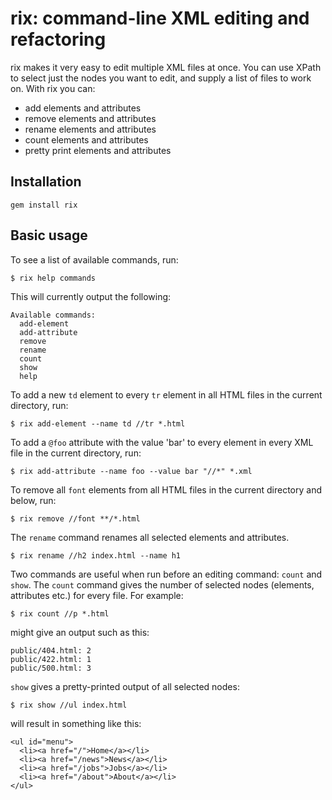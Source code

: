 # rix: command-line XML editing and refactoring

rix makes it very easy to edit multiple XML files at once. You can use XPath to select just the nodes you want to edit, and supply a list of files to work on. With rix you can:

* add elements and attributes
* remove elements and attributes
* rename elements and attributes
* count elements and attributes
* pretty print elements and attributes

## Installation

    gem install rix

## Basic usage

To see a list of available commands, run:

    $ rix help commands

This will currently output the following:

    Available commands:
      add-element
      add-attribute
      remove
      rename
      count
      show
      help

To add a new `td` element to every `tr` element in all HTML files in the current directory, run:

    $ rix add-element --name td //tr *.html

To add a `@foo` attribute with the value 'bar' to every element in every XML file in the current directory, run:

    $ rix add-attribute --name foo --value bar "//*" *.xml

To remove all `font` elements from all HTML files in the current directory and below, run:

    $ rix remove //font **/*.html

The `rename` command renames all selected elements and attributes.

    $ rix rename //h2 index.html --name h1

Two commands are useful when run before an editing command: `count` and `show`.
The `count` command gives the number of selected nodes (elements, attributes etc.) for every file. For example:

    $ rix count //p *.html

might give an output such as this:

    public/404.html: 2
    public/422.html: 1
    public/500.html: 3

`show` gives a pretty-printed output of all selected nodes:

    $ rix show //ul index.html

will result in something like this:

    <ul id="menu">
      <li><a href="/">Home</a></li>
      <li><a href="/news">News</a></li>
      <li><a href="/jobs">Jobs</a></li>
      <li><a href="/about">About</a></li>
    </ul>

